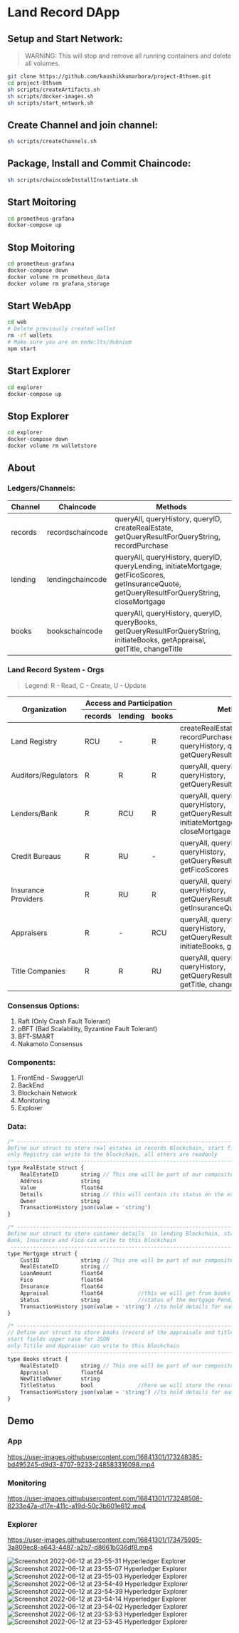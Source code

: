 # Land Record DApp

## Setup and Start Network:

> WARNING: This will stop and remove all running containers and delete all volumes.

```bash
git clone https://github.com/kaushikkumarbora/project-8thsem.git
cd project-8thsem
sh scripts/createArtifacts.sh
sh scripts/docker-images.sh
sh scripts/start_network.sh
```

## Create Channel and join channel:

```bash
sh scripts/createChannels.sh
```

## Package, Install and Commit Chaincode:

```bash
sh scripts/chaincodeInstallInstantiate.sh
```

## Start Moitoring

```bash
cd prometheus-grafana
docker-compose up
```

## Stop Moitoring

```bash
cd prometheus-grafana
docker-compose down
docker volume rm prometheus_data
docker volume rm grafana_storage
```

## Start WebApp

```bash
cd web
# Delete previously created wallet
rm -rf wallets
# Make sure you are on node:lts/dubnium
npm start
```

## Start Explorer

```bash
cd explorer
docker-compose up
```

## Stop Explorer

```bash
cd explorer
docker-compose down
docker volume rm walletstore
```

## About

### Ledgers/Channels:

| Channel | Chaincode        | Methods                                                                                                                                        |
| ------- | ---------------- | ---------------------------------------------------------------------------------------------------------------------------------------------- |
| records | recordschaincode | queryAll, queryHistory, queryID, createRealEstate, getQueryResultForQueryString, recordPurchase                                                |
| lending | lendingchaincode | queryAll, queryHistory, queryID, queryLending, initiateMortgage, getFicoScores, getInsuranceQuote, getQueryResultForQueryString, closeMortgage |
| books   | bookschaincode   | queryAll, queryHistory, queryID, queryBooks, getQueryResultForQueryString, initiateBooks, getAppraisal, getTitle, changeTitle                  |

### Land Record System - Orgs
>Legend: R - Read, C - Create, U - Update
<table>
<thead>
  <tr>
    <th rowspan="2">Organization</th>
    <th colspan="3">Access and Participation</th>
    <th rowspan="2">Methods</th>
  </tr>
  <tr>
    <th>records</th>
    <th>lending</th>
    <th>books</th>
  </tr>
</thead>
<tbody>
  <tr>
    <td>Land Registry</td>
    <td>RCU</td>
    <td>-</td>
    <td>R</td>
    <td>createRealEstate, recordPurchase, queryAll, queryHistory, queryID, getQueryResultForQueryString</td>
  </tr>
  <tr>
    <td>Auditors/Regulators</td>
    <td>R</td>
    <td>R</td>
    <td>R</td>
    <td>queryAll, queryID, queryHistory, getQueryResultForQueryString</td>
  </tr>
  <tr>
    <td>Lenders/Bank</td>
    <td>R</td>
    <td>RCU</td>
    <td>R</td>
    <td>queryAll, queryID, queryHistory, getQueryResultForQueryString, initiateMortgage, closeMortgage</td>
  </tr>
  <tr>
    <td>Credit Bureaus</td>
    <td>R</td>
    <td>RU</td>
    <td>-</td>
    <td>queryAll, queryID, queryHistory, getQueryResultForQueryString, getFicoScores</td>
  </tr>
  <tr>
    <td>Insurance Providers</td>
    <td>R</td>
    <td>RU</td>
    <td>R</td>
    <td>queryAll, queryID, queryHistory, getQueryResultForQueryString, getInsuranceQuote</td>
  </tr>
  <tr>
    <td>Appraisers</td>
    <td>R</td>
    <td>-</td>
    <td>RCU</td>
    <td>queryAll, queryID, queryHistory, getQueryResultForQueryString, initiateBooks, getAppraisal</td>
  </tr>
  <tr>
    <td>Title Companies</td>
    <td>R</td>
    <td>R</td>
    <td>RU</td>
    <td>queryAll, queryID, queryHistory, getQueryResultForQueryString, getTitle, changeTitle</td>
  </tr>
</tbody>
</table>

### Consensus Options:

1. Raft (Only Crash Fault Tolerant)
2. pBFT (Bad Scalability, Byzantine Fault Tolerant)
3. BFT-SMART
4. Nakamoto Consensus

### Components:

1. FrontEnd - SwaggerUI
2. BackEnd
3. Blockchain Network
4. Monitoring
5. Explorer

### Data:

```js
/* -------------------------------------------------------------------------------------------------
Define our struct to store real estates in records Blockchain, start fields upper case for JSON
only Registry can write to the blockchain, all others are readonly
---------------------------------------------------------------------------------------------------*/
type RealEstate struct {
	RealEstateID       string // This one will be part of our composite key (prefix + this)
	Address            string
	Value              float64
	Details            string // this will contain its status on the exchange
	Owner              string
	TransactionHistory json(value = 'string')
}

/* -------------------------------------------------------------------------------------------------
Define our struct to store customer details  in lending Blockchain, start fields upper case for JSON
Bank, Insurance and Fico can write to this blockchain
 -------------------------------------------------------------------------------------------------*/
type Mortgage struct {
	CustID             string // This one will be part of our composite key (prefix + this)
	RealEstateID       string //
	LoanAmount         float64
	Fico               float64
	Insurance          float64
	Appraisal          float64           //this we will get from books ledger
	Status             string            //status of the mortgage Pending -> FicoSet -> InsuranceSet -> Funded -> Rejected
	TransactionHistory json(value = 'string') //to hold details for auditing - includes the function called and timestamp
}

/* -------------------------------------------------------------------------------------------------
// Define our struct to store books (record of the appraisals and titles)  in Blockchain,
start fields upper case for JSON
only Titile and Appraiser can write to this blockchain
 -------------------------------------------------------------------------------------------------*/
type Books struct {
	RealEstateID       string // This one will be part of our composite key (prefix + this)
	Appraisal          float64
	NewTitleOwner      string
	TitleStatus        bool              //here we will store the results of title search which will be used by bank/lender to close the loan
	TransactionHistory json(value = 'string') //to hold details for auditing - includes the function called and timestamp
}
```
## Demo

### App
https://user-images.githubusercontent.com/16841301/173248385-bd495245-d9d3-4707-9233-248583316098.mp4

### Monitoring


https://user-images.githubusercontent.com/16841301/173248508-8233e47a-d17e-411c-a19d-50c3b601e612.mp4

### Explorer


https://user-images.githubusercontent.com/16841301/173475905-3a809ec8-a643-4487-a2b7-d8661b036df8.mp4


![Screenshot 2022-06-12 at 23-55-31 Hyperledger Explorer](https://user-images.githubusercontent.com/16841301/173248522-f6408442-dc05-43dc-93af-f3d5fbe4883d.png)
![Screenshot 2022-06-12 at 23-55-07 Hyperledger Explorer](https://user-images.githubusercontent.com/16841301/173248525-1c0474ba-596c-4bd0-b203-5bf640bf6047.png)
![Screenshot 2022-06-12 at 23-55-03 Hyperledger Explorer](https://user-images.githubusercontent.com/16841301/173248526-9eced3f9-3706-40dd-af9f-5e298beaa66d.png)
![Screenshot 2022-06-12 at 23-54-49 Hyperledger Explorer](https://user-images.githubusercontent.com/16841301/173248529-c5e7061d-280f-45b4-b26f-c6383e32309e.png)
![Screenshot 2022-06-12 at 23-54-39 Hyperledger Explorer](https://user-images.githubusercontent.com/16841301/173248530-ed2cd01e-6a2e-430e-a984-b31d24ca7493.png)
![Screenshot 2022-06-12 at 23-54-14 Hyperledger Explorer](https://user-images.githubusercontent.com/16841301/173248533-f4017b63-849f-4c25-9146-5305313df4dc.png)
![Screenshot 2022-06-12 at 23-54-02 Hyperledger Explorer](https://user-images.githubusercontent.com/16841301/173248534-d26fb574-d169-4cb8-8903-b4d6ece32c5e.png)
![Screenshot 2022-06-12 at 23-53-53 Hyperledger Explorer](https://user-images.githubusercontent.com/16841301/173248535-b0a23a61-a840-4a66-9dd8-ac01980684c0.png)
![Screenshot 2022-06-12 at 23-53-45 Hyperledger Explorer](https://user-images.githubusercontent.com/16841301/173248537-28642d53-51eb-47a8-8c32-294ef987bbfb.png)

